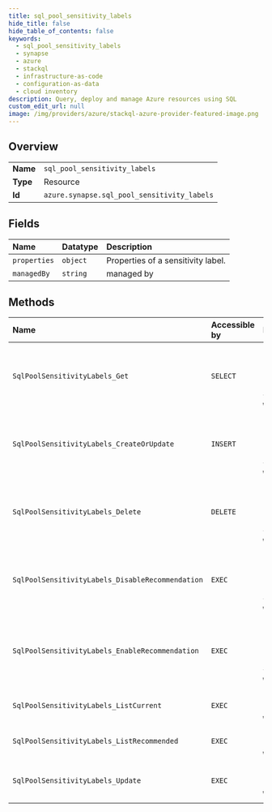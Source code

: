 ```yaml
---
title: sql_pool_sensitivity_labels
hide_title: false
hide_table_of_contents: false
keywords:
  - sql_pool_sensitivity_labels
  - synapse
  - azure    
  - stackql
  - infrastructure-as-code
  - configuration-as-data
  - cloud inventory
description: Query, deploy and manage Azure resources using SQL
custom_edit_url: null
image: /img/providers/azure/stackql-azure-provider-featured-image.png
---
```

  
    

## Overview
<table><tbody>
<tr><td><b>Name</b></td><td><code>sql_pool_sensitivity_labels</code></td></tr>
<tr><td><b>Type</b></td><td>Resource</td></tr>
<tr><td><b>Id</b></td><td><code>azure.synapse.sql_pool_sensitivity_labels</code></td></tr>
</tbody></table>

## Fields
| Name | Datatype | Description |
|:-----|:---------|:------------|
| `properties` | `object` | Properties of a sensitivity label. |
| `managedBy` | `string` | managed by |
## Methods
| Name | Accessible by | Required Params | Description |
|:-----|:--------------|:----------------|:------------|
| `SqlPoolSensitivityLabels_Get` | `SELECT` | `columnName, resourceGroupName, schemaName, sensitivityLabelSource, sqlPoolName, subscriptionId, tableName, workspaceName` | Gets the sensitivity label of a given column |
| `SqlPoolSensitivityLabels_CreateOrUpdate` | `INSERT` | `columnName, resourceGroupName, schemaName, sensitivityLabelSource, sqlPoolName, subscriptionId, tableName, workspaceName` | Creates or updates the sensitivity label of a given column in a Sql pool |
| `SqlPoolSensitivityLabels_Delete` | `DELETE` | `columnName, resourceGroupName, schemaName, sensitivityLabelSource, sqlPoolName, subscriptionId, tableName, workspaceName` | Deletes the sensitivity label of a given column in a Sql pool |
| `SqlPoolSensitivityLabels_DisableRecommendation` | `EXEC` | `columnName, resourceGroupName, schemaName, sensitivityLabelSource, sqlPoolName, subscriptionId, tableName, workspaceName` | Disables sensitivity recommendations on a given column |
| `SqlPoolSensitivityLabels_EnableRecommendation` | `EXEC` | `columnName, resourceGroupName, schemaName, sensitivityLabelSource, sqlPoolName, subscriptionId, tableName, workspaceName` | Enables sensitivity recommendations on a given column (recommendations are enabled by default on all columns) |
| `SqlPoolSensitivityLabels_ListCurrent` | `EXEC` | `resourceGroupName, sqlPoolName, subscriptionId, workspaceName` | Gets SQL pool sensitivity labels. |
| `SqlPoolSensitivityLabels_ListRecommended` | `EXEC` | `resourceGroupName, sqlPoolName, subscriptionId, workspaceName` | Gets sensitivity labels of a given SQL pool. |
| `SqlPoolSensitivityLabels_Update` | `EXEC` | `resourceGroupName, sqlPoolName, subscriptionId, workspaceName` | Update sensitivity labels of a given SQL Pool using an operations batch. |
